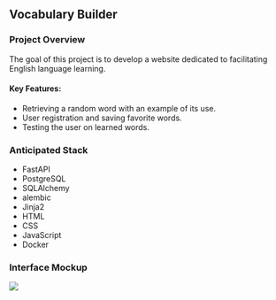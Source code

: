 ## Vocabulary Builder
### Project Overview
The goal of this project is to develop a website dedicated to facilitating English language learning. 

#### Key Features:

- Retrieving a random word with an example of its use.
- User registration and saving favorite words.
- Testing the user on learned words.

### Anticipated Stack 

- FastAPI
- PostgreSQL
- SQLAlchemy
- alembic
- Jinja2
- HTML 
- CSS 
- JavaScript
- Docker 

### Interface Mockup
![][interface_draft]


[interface_draft]: assets/interface_draft.png
